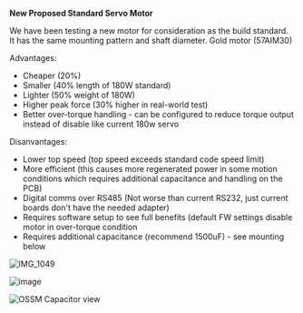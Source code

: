 **New Proposed Standard Servo Motor**

We have been testing a new motor for consideration as the build standard. It has the same mounting pattern and shaft diameter.
Gold motor  (57AIM30)

Advantages:
- Cheaper (20%)
- Smaller (40% length of 180W standard)
- Lighter (50% weight of 180W)
- Higher peak force (30% higher in real-world test)
- Better over-torque handling - can be configured to reduce torque output instead of disable like current 180w servo

Disanvantages:
- Lower top speed (top speed exceeds standard code speed limit)
- More efficient (this causes more regenerated power in some motion conditions which requires additional capacitance and handling on the PCB)
- Digital comms over RS485 (Not worse than current RS232, just current boards don't have the needed adapter)
- Requires software setup to see full benefits (default FW settings disable motor in over-torque condition
- Requires additional capacitance (recommend 1500uF) - see mounting below
  

![IMG_1049](https://github.com/KinkyMakers/OSSM-hardware/assets/12459679/7bec39aa-364f-446a-8b29-4f9390e9d71e)

![image](https://github.com/KinkyMakers/OSSM-hardware/assets/12459679/37d83251-a305-4a17-a2c6-f16c2b8f5547)

![OSSM Capacitor view](https://github.com/KinkyMakers/OSSM-hardware/assets/12459679/edfe7a90-74a8-4c3e-a55a-6b22099aafb8)

